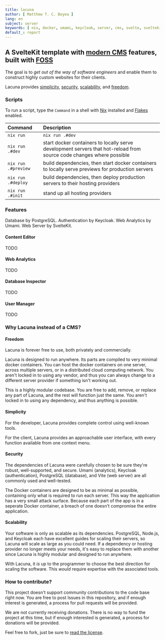 ```yaml
---
title: lacuna
author: [ Matthew T. C. Boyea ]
lang: en
subject: server
keywords: [ nix, docker, umami, keycloak, server, cms, svelte, sveltekit, typescript, sass, website, fly, fly.io ]
default_: report
---
```

## A SvelteKit template with [modern CMS](https://jamstack.org/headless-cms/) features, built with [FOSS](https://en.wikipedia.org/wiki/Free_and_open-source_software)

The goal is to *get out of the way of software engineers* and enable them to construct highly custom websites for their clients.

Lacuna provides [simplicity](#simplicity), [security](#security), [scalability](#scalability), and [freedom](#freedom).

### Scripts

To run a script, type the `Command` in a shell with [Nix](https://nixos.org/download/) installed and [Flakes](https://nixos.wiki/wiki/Flakes) enabled.

| Command | Description |
|:--- |:--- |
| `nix run` | `nix run .#dev` |
| `nix run .#dev` | start docker containers to locally serve development servers that hot-reload from source code changes where possible |
| `nix run .#preview` | build dependencies, then start docker containers to locally serve previews for production servers |
| `nix run .#deploy` | build dependencies, then deploy production servers to their hosting providers |
| `nix run .#init` | stand up all hosting providers |

### Features

Database by PostgreSQL.
Authentication by Keycloak.
Web Analytics by Umami.
Web Server by SvelteKit.

#### Content Editor

TODO

#### Web Analytics

TODO

#### Database Inspector

TODO

#### User Manager

TODO

### Why Lacuna instead of a CMS?

#### Freedom

Lacuna is forever free to use, both privately and commercially.

Lacuna is designed to run anywhere.
Its parts are compiled to very minimal docker containers.
You can host the docker containers on one server, across multiple servers, or in a distributed cloud computing network.
You aren't locked in to using any vendor, and thus you can always change to a different server provider if something isn't working out.

This is a highly modular codebase.
You are free to add, remove, or replace any part of Lacuna, and the rest will function just the same.
You aren't locked in to using any dependency, and thus anything is possible.

#### Simplicity

For the developer, Lacuna provides complete control using well-known tools.

For the client, Lacuna provides an approachable user interface, with every function available from one context menu.

#### Security

The dependencies of Lacuna were carefully chosen to be sure they're robust, well-supported, and secure.
Umami (analytics), Keycloak (authentication), PostgreSQL (database), and Vite (web server) are all commonly used and well-tested.

The Docker containers are designed to be as minimal as possible, containing only what is required to run each server.
This way the application has a very small attack surface.
Because each part of the app is in a seperate Docker container, a breach of one doesn't compromise the entire application.

#### Scalability

Your software is only as scalable as its dependencies.
PostgreSQL, Node.js, and Keycloak each have excellent guides for scaling their servers, so Lacuna will scale as large as you could need.
If a dependency or hosting provider no longer meets your needs, it's easy to replace them with another since Lacuna is highly modular and designed to run anywhere.

With Lacuna, it *is* up to the programmer to choose the best direction for scaling the software.
This *would* require expertise with the associated tools.

### How to contribute?

This project doesn't support community contributions to the code base right now.
You are free to post Issues in this repository, and if enough interest is generated, a process for pull requests will be provided.

We are not currently receiving donations.
There is no way to fund the project at this time, but if enough interested is generated, a process for donations will be provided.

Feel free to fork, just be sure to [read the license](./LICENSE.md).

